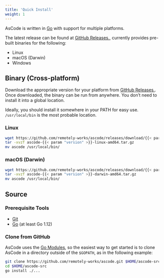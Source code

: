 ```yaml
---
title: 'Quick Install'
weight: 1
---
```


AsCode is written in [Go](https://golang.org/) with support for multiple platforms.

The latest release can be found at [GitHub Releases.](https://github.com/remotely-works/ascode/releases), currently provides pre-built binaries for the following:

- Linux
- macOS (Darwin)
- Windows

## Binary (Cross-platform)

Download the appropriate version for your platform from [GitHub Releases.](https://github.com/remotely-works/ascode/releases). Once downloaded, the binary can be run from anywhere. You don’t need to install it into a global location.

Ideally, you should install it somewhere in your PATH for easy use. `/usr/local/bin` is the most probable location.

### Linux
```sh
wget https://github.com/remotely-works/ascode/releases/download/{{< param "version" >}}/ascode-{{< param "version" >}}-linux-amd64.tar.gz
tar -xvzf ascode-{{< param "version" >}}-linux-amd64.tar.gz
mv ascode /usr/local/bin/
```

### macOS (Darwin)
```sh
wget https://github.com/remotely-works/ascode/releases/download/{{< param "version" >}}/ascode-{{< param "version" >}}-darwin-amd64.tar.gz
tar -xvzf ascode-{{< param "version" >}}-darwin-amd64.tar.gz
mv ascode /usr/local/bin/
```

## Source

### Prerequisite Tools

- [Git](https://git-scm.com/)
- [Go](https://golang.org/) (at least Go 1.12)

### Clone from GitHub

AsCode uses the [Go Modules](https://github.com/golang/go/wiki/Modules), so the easiest way to get started is to clone AsCode in a directory outside of the `$GOPATH`, as in the following example:

```sh
git clone https://github.com/remotely-works/ascode.git $HOME/ascode-src
cd $HOME/ascode-src
go install ./...
```

